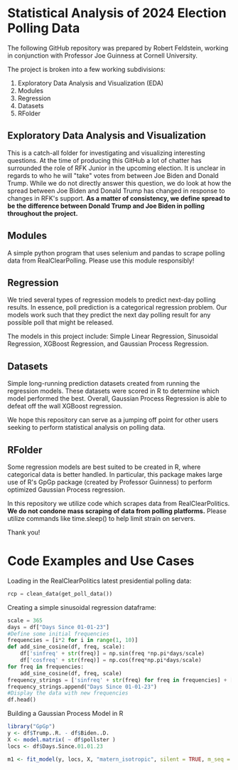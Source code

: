 # Statistical Analysis of 2024 Election Polling Data

The following GitHub repository was prepared by Robert Feldstein, working in conjunction with Professor Joe Guinness at Cornell University. 

The project is broken into a few working subdivisions:

1. Exploratory Data Analysis and Visualization (EDA)
2. Modules
3. Regression
4. Datasets
5. RFolder

## Exploratory Data Analysis and Visualization

This is a catch-all folder for investigating and visualizing interesting questions. At the time of producing this GitHub a lot of chatter has surrounded the role of RFK Junior in the upcoming election. It is unclear in regards to who he will "take" votes from between Joe Biden and Donald Trump. While we do not directly answer this question, we do look at how the spread between Joe Biden and Donald Trump has changed in response to changes in RFK's support. **As a matter of consistency, we define spread to be the difference between Donald Trump and Joe Biden in polling throughout the project.**

## Modules

A simple python program that uses selenium and pandas to scrape polling data from RealClearPolling. Please use this module responsibly!

## Regression

We tried several types of regression models to predict next-day polling results. In essence, poll prediction is a categorical regression problem. Our models work such that they predict the next day polling result for any possible poll that might be released. 

The models in this project include: Simple Linear Regression, Sinusoidal Regression, XGBoost Regression, and Gaussian Process Regression. 

## Datasets

Simple long-running prediction datasets created from running the regression models. These datasets were scored in R to determine which model performed the best. Overall, Gaussian Process Regression is able to defeat off the wall XGBoost regression. 

We hope this repository can serve as a jumping off point for other users seeking to perform statistical analysis on polling data. 

## RFolder 

Some regression models are best suited to be created in R, where categorical data is better handled. In particular, this package makes large use of R's GpGp package (created by Professor Guinness) to perform optimized Gaussian Process regression. 

In this repository we utilize code which scrapes data from RealClearPolitics. **We do not condone mass scraping of data from polling platforms.** Please utilize commands like time.sleep() to help limit strain on servers.

Thank you!

# Code Examples and Use Cases

Loading in the RealClearPolitics latest presidential polling data: 

```python
rcp = clean_data(get_poll_data())
```

Creating a simple sinusoidal regression dataframe: 

```python
scale = 365
days = df["Days Since 01-01-23"]
#Define some initial frequencies
frequencies = [i*2 for i in range(1, 10)]
def add_sine_cosine(df, freq, scale):
    df['sinfreq' + str(freq)] = np.sin(freq *np.pi*days/scale)
    df['cosfreq' + str(freq)] = np.cos(freq*np.pi*days/scale)
for freq in frequencies:
    add_sine_cosine(df, freq, scale)
frequency_strings = ['sinfreq' + str(freq) for freq in frequencies] + ['cosfreq' + str(freq) for freq in frequencies]
frequency_strings.append("Days Since 01-01-23")
#Display the data with new frequencies
df.head()
```

Building a Gaussian Process Model in R
```R
library("GpGp")
y <- df$Trump..R. - df$Biden..D.
X <- model.matrix( ~ df$pollster )
locs <- df$Days.Since.01.01.23

m1 <- fit_model(y, locs, X, "matern_isotropic", silent = TRUE, m_seq = 50)
```


